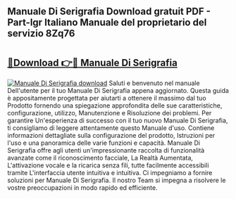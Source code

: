 ## Manuale Di Serigrafia Download gratuit PDF - Part-lgr Italiano Manuale del proprietario del servizio 8Zq76

# <h2><a href="http://dfgwqq.blite.top/?on=Manuale+Di+Serigrafia">🔗Download 👉🔴 Manuale Di Serigrafia</a></h2>

[![Manuale Di Serigrafia download](https://i.imgur.com/lujVjoI.png)](http://dfgwqq.blite.top/?on=Manuale+Di+Serigrafia)
Saluti e benvenuto nel manuale Dell'utente per il tuo Manuale Di Serigrafia appena aggiornato. Questa guida è appositamente progettata per aiutarti a ottenere il massimo dal tuo Prodotto fornendo una spiegazione approfondita delle sue caratteristiche, configurazione, utilizzo, Manutenzione e Risoluzione dei problemi. Per garantire Un'esperienza di successo con il tuo nuovo Manuale Di Serigrafia, ti consigliamo di leggere attentamente questo Manuale d'uso. Contiene informazioni dettagliate sulla configurazione del prodotto, Istruzioni per l'uso e una panoramica delle varie funzioni e capacità. Manuale Di Serigrafia offre agli utenti un'impressionante raccolta di funzionalità avanzate come il riconoscimento facciale, La Realtà Aumentata, L'attivazione vocale e la ricarica senza fili, tutte facilmente accessibili tramite L'interfaccia utente intuitiva e intuitiva. Ci impegniamo a fornire soluzioni per Manuale Di Serigrafia. Il nostro Team si impegna a risolvere le vostre preoccupazioni in modo rapido ed efficiente.
